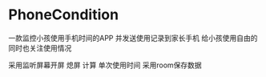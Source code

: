 # PhoneCondition
 一款监控小孩使用手机时间的APP 并发送使用记录到家长手机  给小孩使用自由的同时也关注使用情况

采用监听屏幕开屏 熄屏 计算 单次使用时间 
采用room保存数据
